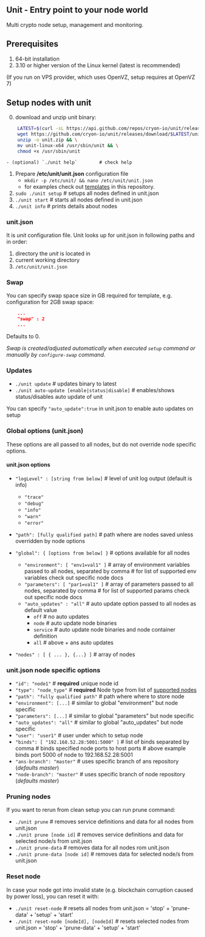 ## Unit - Entry point to your node world

Multi crypto node setup, management and monitoring.

## Prerequisites 

1. 64-bit installation
2. 3.10 or higher version of the Linux kernel (latest is recommended)

(If you run on VPS provider, which uses OpenVZ, setup requires at OpenVZ 7)

## Setup nodes with unit 

0. download and unzip unit binary:
```sh
    LATEST=$(curl -sL https://api.github.com/repos/cryon-io/unit/releases/latest | grep tag_name | sed 's/  "tag_name": "//g' | sed 's/",//g')
    wget https://github.com/cryon-io/unit/releases/download/$LATEST/unit-linux-x64.zip -O unit.zip && \
    unzip -o unit.zip && \
    mv unit-linux-x64 /usr/sbin/unit && \
    chmod +x /usr/sbin/unit
```
    - (optional) `./unit help`        # check help 
1. Prepare **/etc/unit/unit.json** configuration file
    - `mkdir -p /etc/unit/ && nano /etc/unit/unit.json`
    - for examples check out [templates](https://github.com/cryon-io/unit/tree/master/templates) in this repository.
2. `sudo ./unit setup`  # setups all nodes defined in unit.json
3. `./unit start`       # starts all nodes defined in unit.json
4. `./unit info`        # prints details about nodes

### unit.json

It is *unit* configuration file. Unit looks up for unit.json in following paths and in order:
1. directory the *unit* is located in
2. current working directory
3. `/etc/unit/unit.json` 

### Swap

You can specify swap space size in GB required for template, e.g. configuration for 2GB swap space:
```json
    ...
    "swap" : 2  
    ...
```
Defaults to 0.

*Swap is created/adjusted automatically when executed `setup` command or manually by `configure-swap` command.*

### Updates

- `./unit update`                               # updates binary to latest 
- `./unit auto-update [enable|status|disable]`  # enables/shows status/disables auto update of unit 

You can specify `"auto_update":true` in unit.json to enable auto updates on setup

### Global options (unit.json)

These options are all passed to all nodes, but do not override node specific options. 

#### unit.json options

- `"logLevel" : [string from below]`    # level of unit log output (default is info)
  - `"trace"`
  - `"debug"`
  - `"info"`
  - `"warn"`
  - `"error"`
- `"path": [fully qualified path]`      # path where are nodes saved unless overridden by node options
- `"global": { [options from below] }`  # options available for all nodes
  - `"environment": [ "env1=val1" ]`    # array of environment variables passed to all nodes, separated by comma
                                        # for list of supported env variables check out specific node docs
  - `"parameters": [ "par1=val1" ]`     # array of parameters passed to all nodes, separated by comma
                                        # for list of supported params check out specific node docs
  - `"auto_updates" : "all"`            # auto update option passed to all nodes as default value
    - `off`       # no auto updates
    - `node`      # auto update node binaries
    - `service`   # auto update node binaries and node container definition
    - `all`       # above + ans auto updates

- `"nodes" : [ { ... }, {...} ]`        # array of nodes 

### unit.json node specific options

- `"id": "node1"`                           # **required** unique node id
- `"type": "node_type"`                     # **required** Node type from list of [supported nodes](https://github.com/cryon-io/ans/wiki/Supported-Node-Types)
- `"path": "fully qualified path"`          # path where where to store node
- `"environment": [...]`                    # similar to global "environment" but node specific
- `"parameters": [...]`                     # similar to global "parameters" but node specific
- `"auto_updates": "all"`                   # similar to global "auto_updates" but node specific
- `"user": "user1"`                         # user under which to setup node
- `"binds": [ "192.168.52.28:5001:5000" ]`  # list of binds separated by comma
                                            # binds specified node ports to host ports
                                            # above example binds port 5000 of node to 192.168.52.28:5001
- `"ans-branch": "master"`                  # uses specific branch of ans repository (*defaults master*)
- `"node-branch": "master"`                 # uses specific branch of node repository (*defaults master*)

### Pruning nodes

If you want to rerun from clean setup you can run prune command:
- `./unit prune`                # removes service definitions and data for all nodes from unit.json
- `./unit prune [node id]`      # removes service definitions and data for selected node/s from unit.json
- `./unit prune-data`           # removes data for all nodes rom unit.json
- `./unit prune-data [node id]` # removes data for selected node/s from unit.json

### Reset node

In case your node got into invalid state (e.g. blockchain corruption caused by power loss), you can reset it with:
- `./unit reset-node`                       # resets all nodes from unit.json = 'stop' + 'prune-data' + 'setup' + 'start'
- `./unit reset-node [nodeId], [nodeId]`    # resets selected nodes from unit.json = 'stop' + 'prune-data' + 'setup' + 'start'
